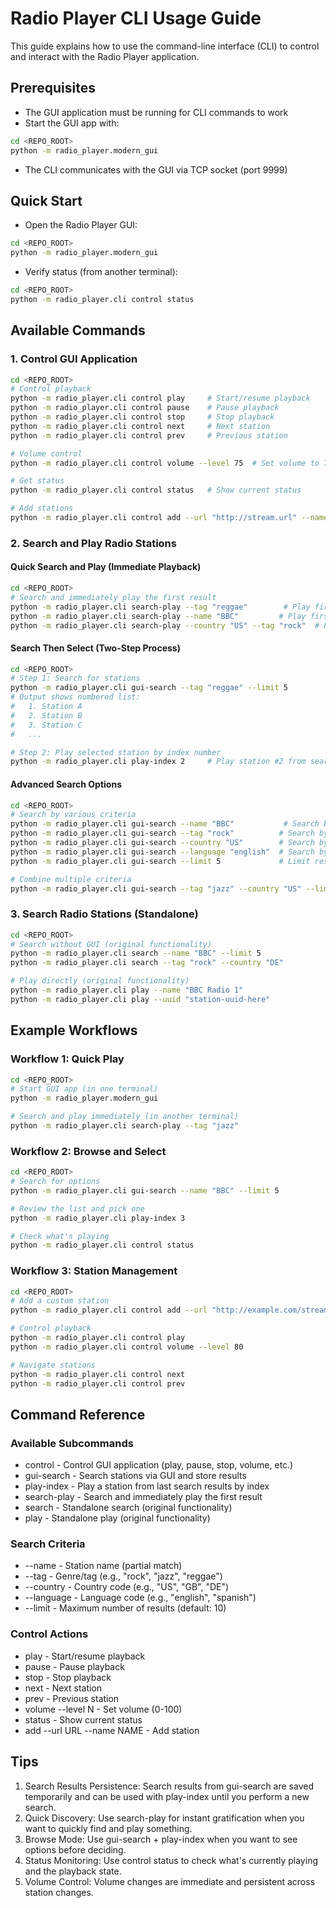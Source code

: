 # Radio Player CLI Usage Guide

This guide explains how to use the command-line interface (CLI) to control and interact with the Radio Player application.

## Prerequisites

- The GUI application must be running for CLI commands to work
- Start the GUI app with:
```bash
cd <REPO_ROOT>
python -m radio_player.modern_gui
```
- The CLI communicates with the GUI via TCP socket (port 9999)

## Quick Start

- Open the Radio Player GUI:
```bash
cd <REPO_ROOT>
python -m radio_player.modern_gui
```
- Verify status (from another terminal):
```bash
cd <REPO_ROOT>
python -m radio_player.cli control status
```

## Available Commands

### 1. Control GUI Application

```bash
cd <REPO_ROOT>
# Control playback
python -m radio_player.cli control play     # Start/resume playback
python -m radio_player.cli control pause    # Pause playback
python -m radio_player.cli control stop     # Stop playback
python -m radio_player.cli control next     # Next station
python -m radio_player.cli control prev     # Previous station

# Volume control
python -m radio_player.cli control volume --level 75  # Set volume to 75%

# Get status
python -m radio_player.cli control status   # Show current status

# Add stations
python -m radio_player.cli control add --url "http://stream.url" --name "Station Name"
```

### 2. Search and Play Radio Stations

#### Quick Search and Play (Immediate Playback)
```bash
cd <REPO_ROOT>
# Search and immediately play the first result
python -m radio_player.cli search-play --tag "reggae"        # Play first reggae station
python -m radio_player.cli search-play --name "BBC"         # Play first BBC station
python -m radio_player.cli search-play --country "US" --tag "rock"  # Play first US rock station
```

#### Search Then Select (Two-Step Process)
```bash
cd <REPO_ROOT>
# Step 1: Search for stations
python -m radio_player.cli gui-search --tag "reggae" --limit 5
# Output shows numbered list:
#   1. Station A
#   2. Station B
#   3. Station C
#   ...

# Step 2: Play selected station by index number
python -m radio_player.cli play-index 2     # Play station #2 from search results
```

#### Advanced Search Options
```bash
cd <REPO_ROOT>
# Search by various criteria
python -m radio_player.cli gui-search --name "BBC"           # Search by name
python -m radio_player.cli gui-search --tag "rock"          # Search by tag/genre
python -m radio_player.cli gui-search --country "US"        # Search by country
python -m radio_player.cli gui-search --language "english"  # Search by language
python -m radio_player.cli gui-search --limit 5             # Limit results

# Combine multiple criteria
python -m radio_player.cli gui-search --tag "jazz" --country "US" --limit 10
```

### 3. Search Radio Stations (Standalone)

```bash
cd <REPO_ROOT>
# Search without GUI (original functionality)
python -m radio_player.cli search --name "BBC" --limit 5
python -m radio_player.cli search --tag "rock" --country "DE"

# Play directly (original functionality)
python -m radio_player.cli play --name "BBC Radio 1"
python -m radio_player.cli play --uuid "station-uuid-here"
```

## Example Workflows

### Workflow 1: Quick Play
```bash
cd <REPO_ROOT>
# Start GUI app (in one terminal)
python -m radio_player.modern_gui

# Search and play immediately (in another terminal)
python -m radio_player.cli search-play --tag "jazz"
```

### Workflow 2: Browse and Select
```bash
cd <REPO_ROOT>
# Search for options
python -m radio_player.cli gui-search --name "BBC" --limit 5

# Review the list and pick one
python -m radio_player.cli play-index 3

# Check what's playing
python -m radio_player.cli control status
```

### Workflow 3: Station Management
```bash
cd <REPO_ROOT>
# Add a custom station
python -m radio_player.cli control add --url "http://example.com/stream" --name "My Station"

# Control playback
python -m radio_player.cli control play
python -m radio_player.cli control volume --level 80

# Navigate stations
python -m radio_player.cli control next
python -m radio_player.cli control prev
```

## Command Reference

### Available Subcommands
- control - Control GUI application (play, pause, stop, volume, etc.)
- gui-search - Search stations via GUI and store results
- play-index - Play a station from last search results by index
- search-play - Search and immediately play the first result
- search - Standalone search (original functionality)
- play - Standalone play (original functionality)

### Search Criteria
- --name - Station name (partial match)
- --tag - Genre/tag (e.g., "rock", "jazz", "reggae")
- --country - Country code (e.g., "US", "GB", "DE")
- --language - Language code (e.g., "english", "spanish")
- --limit - Maximum number of results (default: 10)

### Control Actions
- play - Start/resume playback
- pause - Pause playback
- stop - Stop playback
- next - Next station
- prev - Previous station
- volume --level N - Set volume (0-100)
- status - Show current status
- add --url URL --name NAME - Add station

## Tips

1. Search Results Persistence: Search results from gui-search are saved temporarily and can be used with play-index until you perform a new search.
2. Quick Discovery: Use search-play for instant gratification when you want to quickly find and play something.
3. Browse Mode: Use gui-search + play-index when you want to see options before deciding.
4. Status Monitoring: Use control status to check what's currently playing and the playback state.
5. Volume Control: Volume changes are immediate and persistent across station changes.